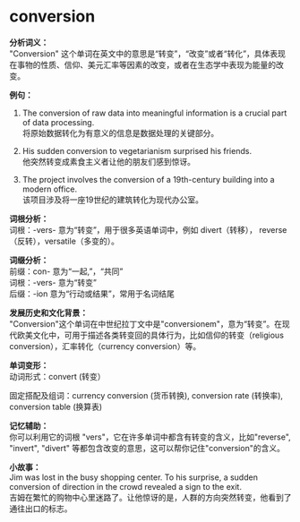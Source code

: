 # conversion

**分析词义：**  
"Conversion" 这个单词在英文中的意思是“转变”，“改变”或者“转化”，具体表现在事物的性质、信仰、美元汇率等因素的改变，或者在生态学中表现为能量的改变。

  

**例句：**

  

1.  The conversion of raw data into meaningful information is a crucial part of data processing.  
    将原始数据转化为有意义的信息是数据处理的关键部分。
    
      
    
2.  His sudden conversion to vegetarianism surprised his friends.  
    他突然转变成素食主义者让他的朋友们感到惊讶。
    
      
    
3.  The project involves the conversion of a 19th-century building into a modern office.  
    该项目涉及将一座19世纪的建筑转化为现代办公室。
    
      
    

  

**词根分析：**  
词根：-vers- 意为“转变”，用于很多英语单词中，例如 divert（转移）， reverse（反转），versatile（多变的）。

  

**词缀分析：**  
前缀：con- 意为“一起,”，“共同”  
词根：-vers- 意为“转变”  
后缀：-ion 意为“行动或结果”，常用于名词结尾

  

**发展历史和文化背景：**  
"Conversion"这个单词在中世纪拉丁文中是"conversionem"，意为“转变”。在现代欧美文化中，可用于描述各类转变回的具体行为，比如信仰的转变（religious conversion），汇率转化（currency conversion）等。

  

**单词变形：**  
动词形式：convert (转变）

  

固定搭配及组词：currency conversion (货币转换), conversion rate (转换率), conversion table (换算表)

  

**记忆辅助：**  
你可以利用它的词根 "vers"，它在许多单词中都含有转变的含义，比如"reverse", "invert", "divert" 等都包含改变的意思，这可以帮你记住"conversion"的含义。

  

**小故事：**  
Jim was lost in the busy shopping center. To his surprise, a sudden conversion of direction in the crowd revealed a sign to the exit.  
吉姆在繁忙的购物中心里迷路了。让他惊讶的是，人群的方向突然转变，他看到了通往出口的标志。
